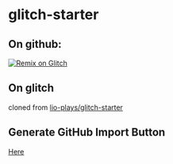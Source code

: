 # glitch-starter

## On github:

[![Remix on Glitch](https://cdn.glitch.com/2703baf2-b643-4da7-ab91-7ee2a2d00b5b%2Fremix-button.svg)](https://glitch.com/edit/#!/import/github/lio-plays/glitch-starter)

## On glitch

cloned from [lio-plays/glitch-starter](https://github.com/lio-plays/glitch-starter)

## Generate GitHub Import Button

[Here](https://github-import.glitch.me/)